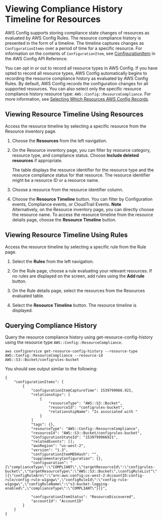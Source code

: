 # Viewing Compliance History Timeline for Resources<a name="view-compliance-history"></a>

AWS Config supports storing compliance state changes of resources as evaluated by AWS Config Rules\. The resource compliance history is presented in the form of a timeline\. The timeline captures changes as `ConfigurationItems` over a period of time for a specific resource\. For information on the contents of `ConfigurationItem`, see [ConfigurationItem](https://docs.aws.amazon.com/config/latest/APIReference/API_ConfigurationItem.html) in the AWS Config API Reference\.

You can opt in or out to record all resource types in AWS Config\. If you have opted to record all resource types, AWS Config automatically begins to recording the resource compliance history as evaluated by AWS Config Rules\. By default, AWS Config records the configuration changes for all supported resources\. You can also select only the specific resource compliance history resource type: `AWS::Config::ResourceCompliance`\. For more information, see [Selecting Which Resources AWS Config Records](https://docs.aws.amazon.com/config/latest/developerguide/select-resources.html#select-resources-console)\.

## Viewing Resource Timeline Using Resources<a name="resources-route-compliance-history"></a>

Access the resource timeline by selecting a specific resource from the Resource inventory page\.

1. Choose the **Resources** from the left navigation\.

1. On the Resource inventory page, you can filter by resource category, resource type, and compliance status\. Choose **Include deleted resources** if appropriate\.

   The table displays the resource identifier for the resource type and the resource compliance status for that resource\. The resource identifier might be a resource ID or a resource name\.

1. Choose a resource from the resource identifier column\.

1. Choose the **Resource Timeline** button\. You can filter by Configuration events, Compliance events, or CloudTrail Events\.
**Note**  
Alternatively, on the Resource inventory page, you can directly choose the resource name\. To access the resource timeline from the resource details page, choose the **Resource Timeline** button\.

## Viewing Resource Timeline Using Rules<a name="rules-route-compliance-history"></a>

Access the resource timeline by selecting a specific rule from the Rule page\.

1. Select the **Rules** from the left navigation\.

1. On the Rule page, choose a rule evaluating your relevant resources\. If no rules are displayed on the screen, add rules using the **Add rule** button\.

1. On the Rule details page, select the resources from the Resources evaluated table\.

1. Select the **Resource Timeline** button\. The resource timeline is displayed\.

## Querying Compliance History<a name="quering-resource-compliance-history"></a>

Query the resource compliance history using get\-resource\-config\-history using the resource type `AWS::Config::ResourceCompliance`\.

```
aws configservice get-resource-config-history --resource-type AWS::Config::ResourceCompliance --resource-id AWS::S3::Bucket/configrules-bucket
```

You should see output similar to the following:

```
{
	"configurationItems": [
		{
			"configurationItemCaptureTime": 1539799966.921,
			"relationships": [
				{
					"resourceType": "AWS::S3::Bucket",
					"resourceId": "configrules-bucket",
					"relationshipName": "Is associated with "
				}
			]
			"tags": {},
			"resourceType": "AWS::Config::ResourceCompliance",
			"resourceId": "AWS::S3::Bucket/configrules-bucket",
			"ConfigurationStateId": "1539799966921",
			"relatedEvents": [];
			"awsRegion": "us-west-2",
			"version": "1.3",
			"configurationItemMD5Hash": "",
			"supplementaryConfiguration": {},
			"configuaration": "{\"complianceType\":\"COMPLIANT\",\"targetResourceId\":\"configrules-bucket\",\"targetResourceType\":\"AWS::S3::Bucket\",\configRuleList"\":[{\"configRuleArn\":\"arn:aws:config:us-west-2:AccountID:config-rule/config-rule-w1gogw\",\"configRuleId\":\"config-rule-w1gogw\",\"configRuleName\":\"s3-bucket-logging-enabled\",\"complianceType\":\"COMPLIANT\"}]}",
			
			"configurationItemStatus": "ResourceDiscovered",
			"accountId": "AccountID"
		}
	]
}
```